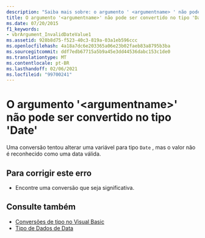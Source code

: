 ```yaml
---
description: "Saiba mais sobre: o argumento ' <argumentname> ' não pode ser convertido para o tipo ' Date '"
title: O argumento '<argumentname>' não pode ser convertido no tipo 'Date'
ms.date: 07/20/2015
f1_keywords:
- vbrArgument_InvalidDateValue1
ms.assetid: 928b8d75-f523-40c3-819a-03a1eb596ccc
ms.openlocfilehash: 4a18a7dc6e203365a06e23b02faeb83a8795b3ba
ms.sourcegitcommit: ddf7edb67715a5b9a45e3dd44536dabc153c1de0
ms.translationtype: MT
ms.contentlocale: pt-BR
ms.lasthandoff: 02/06/2021
ms.locfileid: "99700241"
---
```

# <a name="argument-argumentname-cannot-be-converted-to-type-date"></a>O argumento '\<argumentname>' não pode ser convertido no tipo 'Date'

Uma conversão tentou alterar uma variável para tipo `Date` , mas o valor não é reconhecido como uma data válida.  
  
## <a name="to-correct-this-error"></a>Para corrigir este erro  
  
- Encontre uma conversão que seja significativa.  
  
## <a name="see-also"></a>Consulte também

- [Conversões de tipo no Visual Basic](../programming-guide/language-features/data-types/type-conversions.md)
- [Tipo de Dados de Data](../language-reference/data-types/date-data-type.md)
